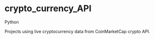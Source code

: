 # crypto_currency_API
Python


Projects using live cryptocurrency data from CoinMarketCap crypto API.
